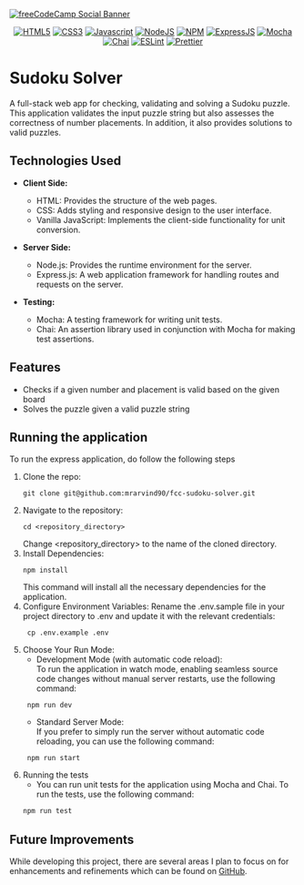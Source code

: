 [![freeCodeCamp Social Banner](https://s3.amazonaws.com/freecodecamp/wide-social-banner.png)](https://www.freecodecamp.org/)

<p style="text-align: center">
  <a href="https://developer.mozilla.org/en-US/docs/Glossary/HTML5"><img src="https://img.shields.io/badge/html5-%23E34F26.svg?style=for-the-badge&logo=html5&logoColor=white" alt="HTML5"/></a>
  <a href="https://www.w3.org/Style/CSS/Overview.en.html"><img src="https://img.shields.io/badge/CSS3-1572B6?style=for-the-badge&logo=css3&logoColor=white" alt="CSS3"/></a>
  <a href="https://developer.mozilla.org/en-US/docs/Web/JavaScript"><img src="https://img.shields.io/badge/JavaScript-323330?style=for-the-badge&logo=javascript&logoColor=F7DF1E" alt="Javascript"/></a>
  <a href="https://nodejs.org/en"><img src="https://img.shields.io/badge/Node%20js-339933?style=for-the-badge&logo=nodedotjs&logoColor=white" alt="NodeJS" /></a>
  <a href="https://npmjs.com"><img src="https://img.shields.io/badge/npm-CB3837?style=for-the-badge&logo=npm&logoColor=white" alt="NPM" /></a>
  <a href="https://expressjs.com"><img src="https://img.shields.io/badge/Express%20js-000000?style=for-the-badge&logo=express&logoColor=white" alt="ExpressJS" /></a>
  <a href="https://mochajs.org"><img src="https://img.shields.io/badge/-mocha-%238D6748?style=for-the-badge&logo=mocha&logoColor=white" alt="Mocha" /></a>
  <a href="https://www.chaijs.com"><img src="https://img.shields.io/badge/chai-A30701?style=for-the-badge&logo=chai&logoColor=white" alt="Chai" /></a>
  <a href="https://eslint.org"><img src="https://img.shields.io/badge/eslint-3A33D1?style=for-the-badge&logo=eslint&logoColor=white" alt="ESLint" /></a>
  <a href="https://prettier.io"><img src="https://img.shields.io/badge/prettier-1A2C34?style=for-the-badge&logo=prettier&logoColor=F7BA3E" alt="Prettier" /></a>
</p>

# Sudoku Solver
A full-stack web app for checking, validating and solving a Sudoku puzzle. This application validates the input puzzle string but also assesses the correctness of number placements. In addition, it also provides solutions to valid puzzles.

## Technologies Used
- **Client Side:**
    - HTML: Provides the structure of the web pages.
    - CSS: Adds styling and responsive design to the user interface.
    - Vanilla JavaScript: Implements the client-side functionality for unit conversion.

- **Server Side:**
    - Node.js: Provides the runtime environment for the server.
    - Express.js: A web application framework for handling routes and requests on the server.

- **Testing:**
    - Mocha: A testing framework for writing unit tests.
    - Chai: An assertion library used in conjunction with Mocha for making test assertions.

## Features
- Checks if a given number and placement is valid based on the given board
- Solves the puzzle given a valid puzzle string

## Running the application
To run the express application, do follow the following steps

1. Clone the repo:
   ```git
   git clone git@github.com:mrarvind90/fcc-sudoku-solver.git
   ```
2. Navigate to the repository:
    ```shell
    cd <repository_directory>
    ```
   Change <repository_directory> to the name of the cloned directory.
3. Install Dependencies:
    ```shell
    npm install
    ```
   This command will install all the necessary dependencies for the application.
4. Configure Environment Variables: Rename the .env.sample file in your project directory to .env and update it with the
   relevant credentials:
    ```shell
     cp .env.example .env
    ```
5. Choose Your Run Mode:<br>
    - Development Mode (with automatic code reload):<br> To run the application in watch mode, enabling seamless source
      code changes without manual server restarts, use the following command:
    ```shell
     npm run dev
    ```
    - Standard Server Mode:<br> If you prefer to simply run the server without automatic code reloading, you can use the
      following command:
    ```shell
     npm run start
    ```
6. Running the tests
    - You can run unit tests for the application using Mocha and Chai. To run the tests, use the following command:
    ```bash
    npm run test
    ```

## Future Improvements
While developing this project, there are several areas I plan to focus on for enhancements and refinements
which can be found on [GitHub](https://github.com/mrarvind90/fcc-sudoku-solver/issues).
